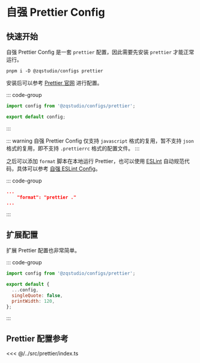 # 自强 Prettier Config

## 快速开始

自强 Prettier Config 是一套 `prettier` 配置，因此需要先安装 `prettier` 才能正常运行。

```
pnpm i -D @zqstudio/configs prettier
```

安装后可以参考 [Prettier 官网](https://prettier.io/docs/en/configuration#sharing-configurations) 进行配置。

::: code-group

```js [prettier.config.mjs]
import config from '@zqstudio/configs/prettier';

export default config;
```

:::

::: warning
自强 Prettier Config 仅支持 `javascript` 格式的复用，暂不支持 `json` 格式的复用，即不支持 `.prettierrc` 格式的配置文件。
:::

之后可以添加 `format` 脚本在本地运行 Prettier，也可以使用 [ESLint](./eslint) 自动规范代码，具体可以参考 [自强 ESLint Config](./eslint)。

::: code-group

```json [package.json]
...
    "format": "prettier ."
...
```

:::

## 扩展配置

扩展 Prettier 配置也非常简单。

::: code-group

```js [prettier.config.mjs]
import config from '@zqstudio/configs/prettier';

export default {
  ...config,
  singleQuote: false,
  printWidth: 120,
};
```

:::

## Prettier 配置参考

<<< @/../src/prettier/index.ts
